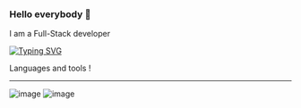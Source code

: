 ### Hello everybody 👋
I am a Full-Stack developer

[![Typing SVG](https://readme-typing-svg.herokuapp.com?color=%2336BCF7&lines=nirooo+dev)](https://git.io/typing-svg)


Languages and tools !
<hr>
 
 ![image](https://user-images.githubusercontent.com/111431424/232251949-6ae75873-8b83-4123-ad7a-8c6c4192f4e7.png)
 ![image](https://user-images.githubusercontent.com/111431424/232252084-4743a5db-765a-43e3-bfee-b8f45d46de50.png)





<!--
**oybek1100/oybek1100** is a ✨ _special_ ✨ repository because its `README.md` (this file) appears on your GitHub profile.

Here are some ideas to get you started:

- 🔭 I’m currently working on ...
- 🌱 I’m currently learning ...
- 👯 I’m looking to collaborate on ...
- 🤔 I’m looking for help with ...
- 💬 Ask me about ...
- 📫 How to reach me: ...
- 😄 Pronouns: ...
- ⚡ Fun fact: ...
-->
